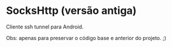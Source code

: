 # SocksHttp (versão antiga)

Cliente ssh tunnel para Android.

Obs: apenas para preservar o código base e anterior do projeto. ;)

